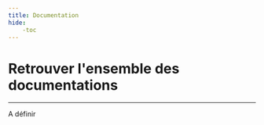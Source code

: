 ```yaml
---
title: Documentation
hide:
    -toc
---
```


# Retrouver l'ensemble des documentations
  
---

A définir